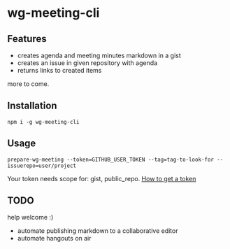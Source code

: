 # wg-meeting-cli

## Features

- creates agenda and meeting minutes markdown in a gist
- creates an issue in given repository with agenda
- returns links to created items

more to come.

## Installation

```
npm i -g wg-meeting-cli
```
## Usage
```
prepare-wg-meeting --token=GITHUB_USER_TOKEN --tag=tag-to-look-for --issuerepo=user/project
```

Your token needs scope for: gist, public_repo.
[How to get a token](https://help.github.com/articles/creating-a-personal-access-token-for-the-command-line/)


## TODO

help welcome :)

- automate publishing markdown to a collaborative editor
- automate hangouts on air
